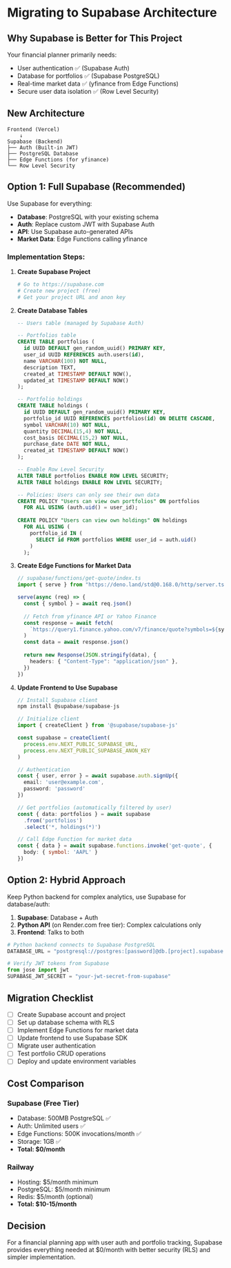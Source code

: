 # Migrating to Supabase Architecture

## Why Supabase is Better for This Project

Your financial planner primarily needs:
- User authentication ✅ (Supabase Auth)
- Database for portfolios ✅ (Supabase PostgreSQL)  
- Real-time market data ✅ (yfinance from Edge Functions)
- Secure user data isolation ✅ (Row Level Security)

## New Architecture

```
Frontend (Vercel)
    ↓
Supabase (Backend)
├── Auth (Built-in JWT)
├── PostgreSQL Database
├── Edge Functions (for yfinance)
└── Row Level Security
```

## Option 1: Full Supabase (Recommended)

Use Supabase for everything:
- **Database**: PostgreSQL with your existing schema
- **Auth**: Replace custom JWT with Supabase Auth
- **API**: Use Supabase auto-generated APIs
- **Market Data**: Edge Functions calling yfinance

### Implementation Steps:

1. **Create Supabase Project**
   ```bash
   # Go to https://supabase.com
   # Create new project (free)
   # Get your project URL and anon key
   ```

2. **Create Database Tables**
   ```sql
   -- Users table (managed by Supabase Auth)
   
   -- Portfolios table
   CREATE TABLE portfolios (
     id UUID DEFAULT gen_random_uuid() PRIMARY KEY,
     user_id UUID REFERENCES auth.users(id),
     name VARCHAR(100) NOT NULL,
     description TEXT,
     created_at TIMESTAMP DEFAULT NOW(),
     updated_at TIMESTAMP DEFAULT NOW()
   );
   
   -- Portfolio holdings
   CREATE TABLE holdings (
     id UUID DEFAULT gen_random_uuid() PRIMARY KEY,
     portfolio_id UUID REFERENCES portfolios(id) ON DELETE CASCADE,
     symbol VARCHAR(10) NOT NULL,
     quantity DECIMAL(15,4) NOT NULL,
     cost_basis DECIMAL(15,2) NOT NULL,
     purchase_date DATE NOT NULL,
     created_at TIMESTAMP DEFAULT NOW()
   );
   
   -- Enable Row Level Security
   ALTER TABLE portfolios ENABLE ROW LEVEL SECURITY;
   ALTER TABLE holdings ENABLE ROW LEVEL SECURITY;
   
   -- Policies: Users can only see their own data
   CREATE POLICY "Users can view own portfolios" ON portfolios
     FOR ALL USING (auth.uid() = user_id);
     
   CREATE POLICY "Users can view own holdings" ON holdings
     FOR ALL USING (
       portfolio_id IN (
         SELECT id FROM portfolios WHERE user_id = auth.uid()
       )
     );
   ```

3. **Create Edge Functions for Market Data**
   ```typescript
   // supabase/functions/get-quote/index.ts
   import { serve } from "https://deno.land/std@0.168.0/http/server.ts"
   
   serve(async (req) => {
     const { symbol } = await req.json()
     
     // Fetch from yfinance API or Yahoo Finance
     const response = await fetch(
       `https://query1.finance.yahoo.com/v7/finance/quote?symbols=${symbol}`
     )
     const data = await response.json()
     
     return new Response(JSON.stringify(data), {
       headers: { "Content-Type": "application/json" },
     })
   })
   ```

4. **Update Frontend to Use Supabase**
   ```typescript
   // Install Supabase client
   npm install @supabase/supabase-js
   
   // Initialize client
   import { createClient } from '@supabase/supabase-js'
   
   const supabase = createClient(
     process.env.NEXT_PUBLIC_SUPABASE_URL,
     process.env.NEXT_PUBLIC_SUPABASE_ANON_KEY
   )
   
   // Authentication
   const { user, error } = await supabase.auth.signUp({
     email: 'user@example.com',
     password: 'password'
   })
   
   // Get portfolios (automatically filtered by user)
   const { data: portfolios } = await supabase
     .from('portfolios')
     .select('*, holdings(*)')
   
   // Call Edge Function for market data
   const { data } = await supabase.functions.invoke('get-quote', {
     body: { symbol: 'AAPL' }
   })
   ```

## Option 2: Hybrid Approach

Keep Python backend for complex analytics, use Supabase for database/auth:

1. **Supabase**: Database + Auth
2. **Python API** (on Render.com free tier): Complex calculations only
3. **Frontend**: Talks to both

```python
# Python backend connects to Supabase PostgreSQL
DATABASE_URL = "postgresql://postgres:[password]@db.[project].supabase.co:5432/postgres"

# Verify JWT tokens from Supabase
from jose import jwt
SUPABASE_JWT_SECRET = "your-jwt-secret-from-supabase"
```

## Migration Checklist

- [ ] Create Supabase account and project
- [ ] Set up database schema with RLS
- [ ] Implement Edge Functions for market data  
- [ ] Update frontend to use Supabase SDK
- [ ] Migrate user authentication
- [ ] Test portfolio CRUD operations
- [ ] Deploy and update environment variables

## Cost Comparison

### Supabase (Free Tier)
- Database: 500MB PostgreSQL ✅
- Auth: Unlimited users ✅
- Edge Functions: 500K invocations/month ✅
- Storage: 1GB ✅
- **Total: $0/month**

### Railway
- Hosting: $5/month minimum
- PostgreSQL: $5/month minimum  
- Redis: $5/month (optional)
- **Total: $10-15/month**

## Decision

For a financial planning app with user auth and portfolio tracking, Supabase provides everything needed at $0/month with better security (RLS) and simpler implementation.